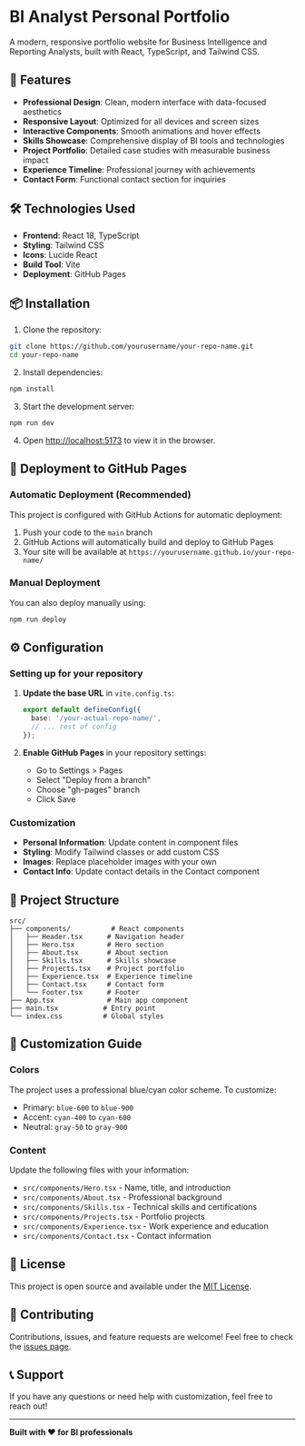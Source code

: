 # BI Analyst Personal Portfolio

A modern, responsive portfolio website for Business Intelligence and Reporting Analysts, built with React, TypeScript, and Tailwind CSS.

## 🚀 Features

- **Professional Design**: Clean, modern interface with data-focused aesthetics
- **Responsive Layout**: Optimized for all devices and screen sizes
- **Interactive Components**: Smooth animations and hover effects
- **Skills Showcase**: Comprehensive display of BI tools and technologies
- **Project Portfolio**: Detailed case studies with measurable business impact
- **Experience Timeline**: Professional journey with achievements
- **Contact Form**: Functional contact section for inquiries

## 🛠️ Technologies Used

- **Frontend**: React 18, TypeScript
- **Styling**: Tailwind CSS
- **Icons**: Lucide React
- **Build Tool**: Vite
- **Deployment**: GitHub Pages

## 📦 Installation

1. Clone the repository:
```bash
git clone https://github.com/yourusername/your-repo-name.git
cd your-repo-name
```

2. Install dependencies:
```bash
npm install
```

3. Start the development server:
```bash
npm run dev
```

4. Open [http://localhost:5173](http://localhost:5173) to view it in the browser.

## 🚀 Deployment to GitHub Pages

### Automatic Deployment (Recommended)

This project is configured with GitHub Actions for automatic deployment:

1. Push your code to the `main` branch
2. GitHub Actions will automatically build and deploy to GitHub Pages
3. Your site will be available at `https://yourusername.github.io/your-repo-name/`

### Manual Deployment

You can also deploy manually using:

```bash
npm run deploy
```

## ⚙️ Configuration

### Setting up for your repository

1. **Update the base URL** in `vite.config.ts`:
   ```typescript
   export default defineConfig({
     base: '/your-actual-repo-name/',
     // ... rest of config
   });
   ```

2. **Enable GitHub Pages** in your repository settings:
   - Go to Settings > Pages
   - Select "Deploy from a branch"
   - Choose "gh-pages" branch
   - Click Save

### Customization

- **Personal Information**: Update content in component files
- **Styling**: Modify Tailwind classes or add custom CSS
- **Images**: Replace placeholder images with your own
- **Contact Info**: Update contact details in the Contact component

## 📁 Project Structure

```
src/
├── components/          # React components
│   ├── Header.tsx      # Navigation header
│   ├── Hero.tsx        # Hero section
│   ├── About.tsx       # About section
│   ├── Skills.tsx      # Skills showcase
│   ├── Projects.tsx    # Project portfolio
│   ├── Experience.tsx  # Experience timeline
│   ├── Contact.tsx     # Contact form
│   └── Footer.tsx      # Footer
├── App.tsx             # Main app component
├── main.tsx           # Entry point
└── index.css          # Global styles
```

## 🎨 Customization Guide

### Colors
The project uses a professional blue/cyan color scheme. To customize:
- Primary: `blue-600` to `blue-900`
- Accent: `cyan-400` to `cyan-600`
- Neutral: `gray-50` to `gray-900`

### Content
Update the following files with your information:
- `src/components/Hero.tsx` - Name, title, and introduction
- `src/components/About.tsx` - Professional background
- `src/components/Skills.tsx` - Technical skills and certifications
- `src/components/Projects.tsx` - Portfolio projects
- `src/components/Experience.tsx` - Work experience and education
- `src/components/Contact.tsx` - Contact information

## 📄 License

This project is open source and available under the [MIT License](LICENSE).

## 🤝 Contributing

Contributions, issues, and feature requests are welcome! Feel free to check the [issues page](https://github.com/yourusername/your-repo-name/issues).

## 📞 Support

If you have any questions or need help with customization, feel free to reach out!

---

**Built with ❤️ for BI professionals**